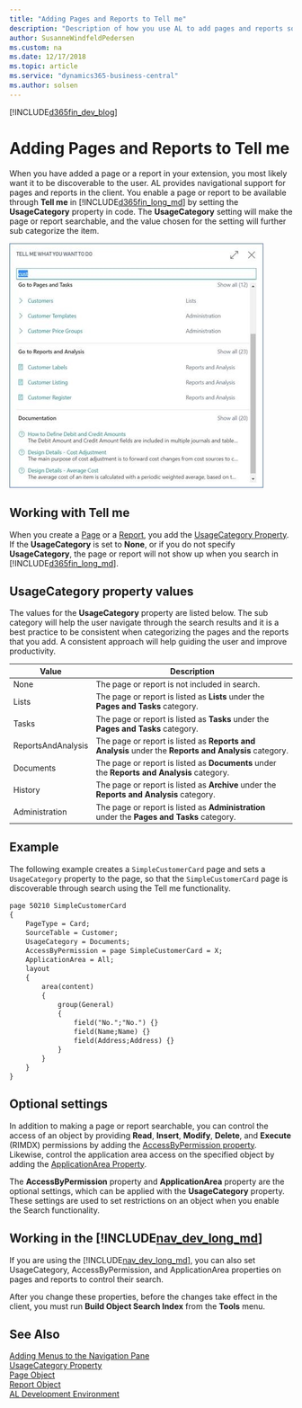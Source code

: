 ```yaml
---
title: "Adding Pages and Reports to Tell me"
description: "Description of how you use AL to add pages and reports so that they are discoverable through search in the client."
author: SusanneWindfeldPedersen
ms.custom: na
ms.date: 12/17/2018
ms.topic: article
ms.service: "dynamics365-business-central"
ms.author: solsen
---
```


[!INCLUDE[d365fin_dev_blog](includes/d365fin_dev_blog.md)]

# Adding Pages and Reports to Tell me
When you have added a page or a report in your extension, you most likely want it to be discoverable to the user. AL provides navigational support for pages and reports in the client. You enable a page or report to be available through **Tell me** in [!INCLUDE[d365fin_long_md](includes/d365fin_long_md.md)] by setting the **UsageCategory** property in code. The **UsageCategory** setting will make the page or report searchable, and the value chosen for the setting will further sub categorize the item.

![TellMe](../media/tellme.jpg)

## Working with Tell me
When you create a [Page](devenv-page-object.md) or a [Report](devenv-report-object.md), you add the [UsageCategory Property](properties/devenv-usagecategory-property.md). If the **UsageCategory** is set to **None**, or if you do not specify **UsageCategory**, the page or report will not show up when you search in [!INCLUDE[d365fin_long_md](includes/d365fin_long_md.md)]. 

## UsageCategory property values
The values for the **UsageCategory** property are listed below. The sub category will help the user navigate through the search results and it is a best practice to be consistent when categorizing the pages and the reports that you add. A consistent approach will help guiding the user and improve productivity.

|Value           |Description                                  |
|----------------|---------------------------------------------|
|None            |The page or report is not included in search.|
|Lists           |The page or report is listed as **Lists** under the **Pages and Tasks** category.|
|Tasks           |The page or report is listed as **Tasks** under the **Pages and Tasks** category.|
|ReportsAndAnalysis |The page or report is listed as **Reports and Analysis** under the **Reports and Analysis** category.|
|Documents       |The page or report is listed as **Documents** under the **Reports and Analysis** category.|
|History         |The page or report is listed as **Archive** under the **Reports and Analysis** category.|
|Administration  |The page or report is listed as **Administration** under the **Pages and Tasks** category.|

## Example
The following example creates a `SimpleCustomerCard` page and sets a `UsageCategory` property to the page, so that the `SimpleCustomerCard` page is discoverable through search using the Tell me functionality. 

```
page 50210 SimpleCustomerCard 
{ 
    PageType = Card; 
    SourceTable = Customer; 
    UsageCategory = Documents;  
    AccessByPermission = page SimpleCustomerCard = X;
    ApplicationArea = All;
    layout 
    { 
        area(content) 
        { 
            group(General) 
            { 
                field("No.";"No.") {} 
                field(Name;Name) {} 
                field(Address;Address) {} 
            } 
        } 
    } 
} 
```

## Optional settings
In addition to making a page or report searchable, you can control the access of an object by providing **Read**, **Insert**, **Modify**, **Delete**, and **Execute** (RIMDX) permissions by adding the [AccessByPermission property](properties/devenv-accessbypermission-property.md). Likewise, control the application area access on the specified object by adding the [ApplicationArea Property](properties/devenv-applicationarea-property.md). 

The **AccessByPermission** property and **ApplicationArea** property are the optional settings, which can be applied with the **UsageCategory** property. These settings are used to set restrictions on an object when you enable the Search functionality.

## Working in the [!INCLUDE[nav_dev_long_md](includes/nav_dev_long_md.md)]
If you are using the [!INCLUDE[nav_dev_long_md](includes/nav_dev_long_md.md)], you can also set UsageCategory, AccessByPermission, and ApplicationArea properties on pages and reports to control their search.

After you change these properties, before the changes take effect in the client, you must run **Build Object Search Index** from the **Tools** menu.

## See Also
[Adding Menus to the Navigation Pane](devenv-adding-menus-to-navigation-pane.md)  
[UsageCategory Property](properties/devenv-usagecategory-property.md)  
[Page Object](devenv-page-object.md)  
[Report Object](devenv-report-object.md)  
[AL Development Environment](devenv-reference-overview.md)
